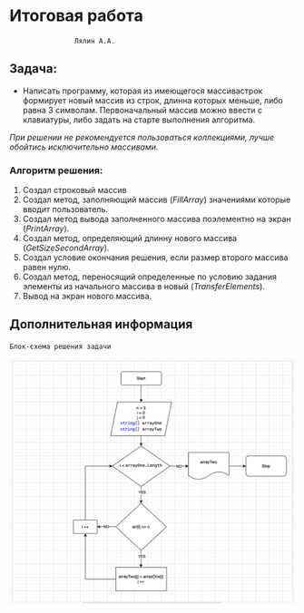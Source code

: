  # Итоговая работа

                    Лялин А.А.

 ## Задача:

 * Написать программу, которая из имеющегося массивастрок формирует новый массив из строк, длинна которых меньше, либо равна 3 символам. Первоначальный массив можно ввести с клавиатуры, либо задать на старте выполнения алгоритма. 
 
 *При решении не рекомендуется пользоваться коллекциями, лучше обойтись исключительно массивами.*

### Алгоритм решения:

 1. Создал строковый массив
 2. Создал метод, заполняющий массив (*FillArray*) значениями которые вводит пользователь.
 3. Создал метод вывода заполненного массива поэлементно на экран (*PrintArray*).
 4. Создал метод, определяющий длинну нового массива (*GetSizeSecondArray*).
 5. Создал условие окончания решения, если размер второго массива равен нулю.
 6. Создал метод, переносящий определенные по условию задания элементы из начального массива в новый (*TransferElements*).
 7. Вывод на экран нового массива.

## Дополнительная информация

    Блок-схема решения задачи
![блок-схема](BlockTask.png) 


